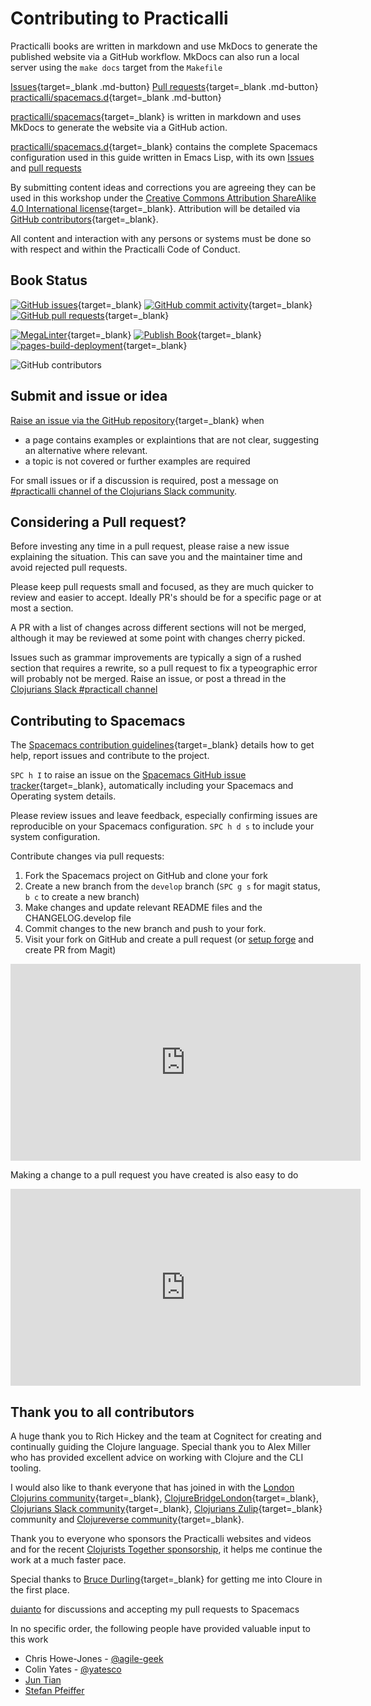 # Contributing to Practicalli

Practicalli books are written in markdown and use MkDocs to generate the published website via a GitHub workflow.  MkDocs can also run a local server using the `make docs` target from the `Makefile`

[Issues](https://github.com/practicalli/spacemacs-content/issues){target=_blank .md-button}
[Pull requests](https://github.com/practicalli/spacemacs-content/pulls){target=_blank .md-button}
[practicalli/spacemacs.d](https://github.com/practicalli/spacemacs.d/){target=_blank .md-button}

[practicalli/spacemacs](https://github.com/practicalli/spacemacs/){target=_blank} is written in markdown and uses MkDocs to generate the website via a GitHub action.

[practicalli/spacemacs.d](https://github.com/practicalli/spacemacs.d/){target=_blank} contains the complete Spacemacs configuration used in this guide written in Emacs Lisp, with its own [Issues](https://github.com/practicalli/spacemacs.d/issues) and [pull requests](https://github.com/practicalli/spacemacs.d/pulls) 

By submitting content ideas and corrections you are agreeing they can be used in this workshop under the [Creative Commons Attribution ShareAlike 4.0 International license](https://creativecommons.org/licenses/by-sa/4.0/){target=_blank}.  Attribution will be detailed via [GitHub contributors](https://github.com/practicalli/spacemacs/graphs/contributors){target=_blank}.

All content and interaction with any persons or systems must be done so with respect and within the Practicalli Code of Conduct.


## Book Status

[![GitHub issues](https://img.shields.io/github/issues/practicalli/spacemacs?label=content%20ideas&logo=github)](https://img.shields.io/github/issues/practicalli/spacemacs?label=content%20ideas&logo=github){target=_blank}
[![GitHub commit activity](https://img.shields.io/github/commit-activity/y/practicalli/spacemacs?label=commits&logo=github)](https://img.shields.io/github/commit-activity/y/practicalli/spacemacs?label=commits&logo=github){target=_blank}
[![GitHub pull requests](https://img.shields.io/github/issues-pr-raw/practicalli/spacemacs?label=pull%20requests&logo=github)](https://img.shields.io/github/issues-pr-raw/practicalli/spacemacs?label=pull%20requests&logo=github){target=_blank}

[![MegaLinter](https://github.com/practicalli/spacemacs/actions/workflows/megalinter.yaml/badge.svg)](https://github.com/practicalli/spacemacs/actions/workflows/megalinter.yaml){target=_blank}
[![Publish Book](https://github.com/practicalli/spacemacs/actions/workflows/publish-book.yaml/badge.svg)](https://github.com/practicalli/spacemacs/actions/workflows/publish-book.yaml){target=_blank}
[![pages-build-deployment](https://github.com/practicalli/spacemacs/actions/workflows/pages/pages-build-deployment/badge.svg)](https://github.com/practicalli/spacemacs/actions/workflows/pages/pages-build-deployment){target=_blank}

![GitHub contributors](https://img.shields.io/github/contributors/practicalli/spacemacs?style=for-the-badge&label=github%20contributors)


## Submit and issue or idea

[Raise an issue via the GitHub repository](https://github.com/practicalli/spacemacs/issues){target=_blank} when

* a page contains examples or explaintions that are not clear, suggesting an alternative where relevant.
* a topic is not covered or further examples are required

For small issues or if a discussion is required, post a message on [#practicalli channel of the Clojurians Slack community](https://clojurians.slack.com/messages/practicalli).


## Considering a Pull request?

Before investing any time in a pull request, please raise a new issue explaining the situation.  This can save you and the maintainer time and avoid rejected pull requests.

Please keep pull requests small and focused, as they are much quicker to review and easier to accept.  Ideally PR's should be for a specific page or at most a section.

A PR with a list of changes across different sections will not be merged, although it may be reviewed at some point with changes cherry picked.

Issues such as grammar improvements are typically a sign of a rushed section that requires a rewrite, so a pull request to fix a typeographic error will probably not be merged.  Raise an issue, or post a thread in the [Clojurians Slack #practicall channel](https://clojurians.slack.com/messages/practicalli)

<!-- TODO:  Add GitHub issue templates, similar to those on practicalli/blog-content -->


## Contributing to Spacemacs

The [Spacemacs contribution guidelines](https://github.com/syl20bnr/spacemacs/blob/develop/CONTRIBUTING.org){target=_blank} details how to get help, report issues and contribute to the project.

`SPC h I` to raise an issue on the [Spacemacs GitHub issue tracker](https://github.com/syl20bnr/spacemacs/issues){target=_blank}, automatically including your Spacemacs and Operating system details.

Please review issues and leave feedback, especially confirming issues are reproducible on your Spacemacs configuration. `SPC h d s` to include your system configuration.

Contribute changes via pull requests:
1. Fork the Spacemacs project on GitHub and clone your fork
2. Create a new branch from the `develop` branch (`SPC g s` for magit status, `b c` to create a new branch)
3. Make changes and update relevant README files and the CHANGELOG.develop file
4. Commit changes to the new branch and push to your fork.
5. Visit your fork on GitHub and create a pull request (or [setup forge](source-control/forge-configuration.md) and create PR from Magit)

<p style="text-align:center">
  <iframe width="560" height="315" src="https://www.youtube.com/embed/OMS-3Jl05mE" title="YouTube video player" frameborder="0" allow="accelerometer; autoplay; clipboard-write; encrypted-media; gyroscope; picture-in-picture" allowfullscreen></iframe>
</p> 


Making a change to a pull request you have created is also easy to do

<p style="text-align:center">
  <iframe width="560" height="315" src="https://www.youtube.com/embed/gwFGSVtFrgQ" title="YouTube video player" frameborder="0" allow="accelerometer; autoplay; clipboard-write; encrypted-media; gyroscope; picture-in-picture" allowfullscreen></iframe>
</p> 


## Thank you to all contributors

A huge thank you to Rich Hickey and the team at Cognitect for creating and continually guiding the Clojure language.  Special thank you to Alex Miller who has provided excellent advice on working with Clojure and the CLI tooling.

I would also like to thank everyone that has joined in with the [London Clojurins community](https://www.meetup.com/London-Clojurians/){target=_blank}, [ClojureBridgeLondon](https://clojurebridgelondon.github.io/){target=_blank}, [Clojurians Slack community](http://clojurians.net/){target=_blank}, [Clojurians Zulip](https://clojurians.zulipchat.com/){target=_blank} community and [Clojureverse community](https://clojureverse.org/){target=_blank}.

Thank you to everyone who sponsors the Practicalli websites and videos and for the recent [Clojurists Together sponsorship](https://www.clojuriststogether.org/), it helps me continue the work at a much faster pace.

Special thanks to [Bruce Durling](https://twitter.com/otfrom){target=_blank} for getting me into Cloure in the first place.

[duianto](https://github.com/duianto) for discussions and accepting my pull requests to Spacemacs

In no specific order, the following people have provided valuable input to this work

* Chris Howe-Jones - [@agile-geek](https://twitter.com/agile_geek)
* Colin Yates - [@yatesco](https://twitter.com/yatesco)
* [Jun Tian](https://disqus.com/by/juntian/)
* [Stefan Pfeiffer](https://github.com/dl1ely)

